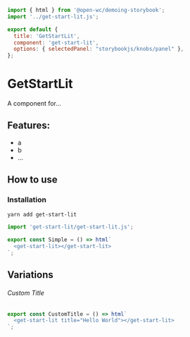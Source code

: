 ```js script
import { html } from '@open-wc/demoing-storybook';
import '../get-start-lit.js';

export default {
  title: 'GetStartLit',
  component: 'get-start-lit',
  options: { selectedPanel: "storybookjs/knobs/panel" },
};
```

# GetStartLit

A component for...

## Features:

- a
- b
- ...

## How to use

### Installation

```bash
yarn add get-start-lit
```

```js
import 'get-start-lit/get-start-lit.js';
```

```js preview-story
export const Simple = () => html`
  <get-start-lit></get-start-lit>
`;
```

## Variations

###### Custom Title

```js preview-story
export const CustomTitle = () => html`
  <get-start-lit title="Hello World"></get-start-lit>
`;
```
